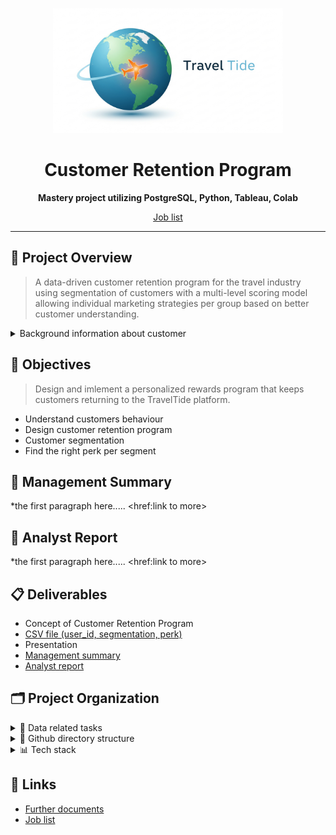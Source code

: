 <p align="center">
  <img src="collaterals/travel_tide_logo.png" alt="Travel Tide Logo" style="max-height: 200px;">
</p>

<h1 align="center">Customer Retention Program</h1>

<p align="center">
  <b>Mastery project utilizing PostgreSQL, Python, Tableau, Colab</b>
</p>

<p align="center">
  <a href="./psp.md">Job list</a>
</p>

---

## 🚀 Project Overview

> A data-driven customer retention program for the travel industry using segmentation of customers with a multi-level scoring model allowing individual marketing strategies per group based on better customer understanding.

<details>
<summary>Background information about customer</summary>
<br>The online-booking startup TravelTide is a new player in the online travel industry. It has experienced steady growth since it was founded pushed forward by strength of its data aggregation and search technology.
<br><br>
So far, TravelTide has maintained a hyper-focus on building an unfair advantage along a limited number of dimensions - in this case, building the biggest travel inventory and making it easily searchable. 
<br><br>
Because of this narrow focus, certain aspects of the TravelTide customer experience are underdeveloped, resulting in poor customer retention. A newly designed customer retention program is about to change that.
</details>

## 🎯 Objectives
> Design and imlement a personalized rewards program that keeps customers returning to the TravelTide platform. 
- Understand customers behaviour
- Design customer retention program
- Customer segmentation
- Find the right perk per segment

## 📑 Management Summary

*the first paragraph here..... <href:link to more>

## 📝 Analyst Report

*the first paragraph here..... <href:link to more>

## 📋 Deliverables

- Concept of Customer Retention Program
- [CSV file (user_id, segmentation, perk)](data/tt_users_segment_perks.csv)
- Presentation
- [Management summary](deliverables/Management_Summary.md)
- [Analyst report](deliverables/Analyst_report.md)

## 🗂️ Project Organization

<details>
<summary>📅 Data related tasks</summary>

- Create the data model
- Cleansing, transformation, aggregation
- Feature engineering
- Analyse bookings, sessions, user-data
- Built and implement scoring model
</details>

<details>
<summary>📁 Github directory structure</summary>

&nbsp;&nbsp;&nbsp;&nbsp;main<br>
&nbsp;&nbsp;&nbsp;&nbsp;&nbsp;&nbsp;/code<br>
&nbsp;&nbsp;&nbsp;&nbsp;&nbsp;&nbsp;/collaterals<br>
&nbsp;&nbsp;&nbsp;&nbsp;&nbsp;&nbsp;/data<br>
&nbsp;&nbsp;&nbsp;&nbsp;&nbsp;&nbsp;/deliverables
</details>
<details>
<summary> 📊 Tech stack</summary>

- PostgreSQL (Joins, Aggregation, Grouping, Window Functions)
- Python (Numpy, Pandas, SciKitLearn, Seaborn, Matplotlib)
- Google Colab, DBeawer, VS Code
- GitHub
- Tableau (t.b.d.)
</details>

## 🔗 Links

- [Further documents](#)
- [Job list](./psp.md)